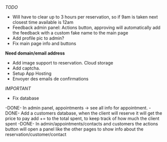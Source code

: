 *TODO*

- Will have to clear up to 3 hours per reservation, so if 9am is taken next closest time available is 12am
- Feedback admin panel: Actions button, approving will automatically add the feedback with a custom fake name to the main page
- Add profile pic to admin?
- Fix main page info and buttons

**Need domain/email address**
- Add image support to reservation. Cloud storage
- Add captcha.
- Setup App Hosting
- Envoyer des emails de confirmations

*IMPORTANT*
- Fix database

-DONE- In admin panel, appointments -> see all info for appointment.
-DONE- Add a customers database, when the client will reserve it will get the price to pay add += to the total spent, to keep track of how much the client spent
-DONE- In admin/appointments/contacts and customers the actions button will open a panel like the other pages to show info about the reservation/customer/contact